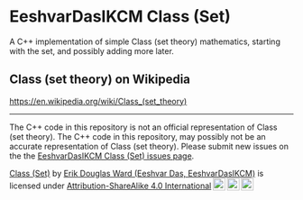 <!--
Created by Erik Douglas Ward (Eeshvar Das, EeshvarDasIKCM) on 2/2/2024.

Class (Set) © 2024 by Erik Douglas Ward (Eeshvar Das, 
EeshvarDasIKCM) is licensed under Attribution-ShareAlike 4.0 International. 
To view a copy of this license, visit http://creativecommons.org/licenses/by-sa/4.0/
-->
# EeshvarDasIKCM Class (Set)
A C++ implementation of simple Class (set theory) mathematics, starting with the set, and possibly adding more later.
## Class (set theory) on Wikipedia
https://en.wikipedia.org/wiki/Class_(set_theory)

<hr>
<p>The C++ code in this repository is not an official representation of Class (set theory).
The C++ code in this repository, may possibly not be an accurate representation of Class (set theory).
Please submit new issues on the the <a href="https://github.com/eeshvardasikcm/class_set/issues">EeshvarDasIKCM Class (Set) issues page</a>.</p>
<p xmlns:cc="http://creativecommons.org/ns#" xmlns:dct="http://purl.org/dc/terms/"><a property="dct:title" rel="cc:attributionURL" href="https://github.com/eeshvardasikcm/class_set">Class (Set)</a> by <a rel="cc:attributionURL dct:creator" property="cc:attributionName" href="https://x.com/eeshvardasikcm">Erik Douglas Ward (Eeshvar Das, EeshvarDasIKCM)</a> is licensed under <a href="http://creativecommons.org/licenses/by-sa/4.0/?ref=chooser-v1" target="_blank" rel="license noopener noreferrer" style="display:inline-block;">Attribution-ShareAlike 4.0 International<img style="height:22px!important;margin-left:3px;vertical-align:text-bottom;" src="https://mirrors.creativecommons.org/presskit/icons/cc.svg?ref=chooser-v1"><img style="height:22px!important;margin-left:3px;vertical-align:text-bottom;" src="https://mirrors.creativecommons.org/presskit/icons/by.svg?ref=chooser-v1"><img style="height:22px!important;margin-left:3px;vertical-align:text-bottom;" src="https://mirrors.creativecommons.org/presskit/icons/sa.svg?ref=chooser-v1"></a></p>